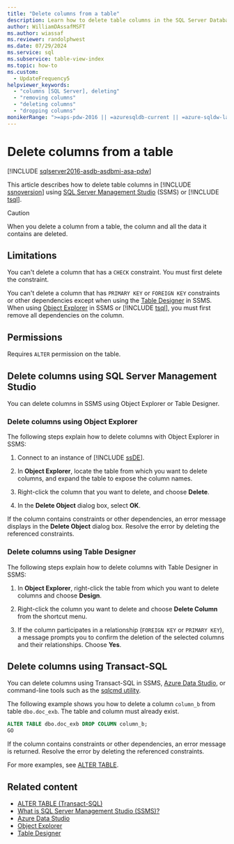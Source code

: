 ```yaml
---
title: "Delete columns from a table"
description: Learn how to delete table columns in the SQL Server Database Engine with SQL Server Management Studio or Transact-SQL.
author: WilliamDAssafMSFT
ms.author: wiassaf
ms.reviewer: randolphwest
ms.date: 07/29/2024
ms.service: sql
ms.subservice: table-view-index
ms.topic: how-to
ms.custom:
  - UpdateFrequency5
helpviewer_keywords:
  - "columns [SQL Server], deleting"
  - "removing columns"
  - "deleting columns"
  - "dropping columns"
monikerRange: ">=aps-pdw-2016 || =azuresqldb-current || =azure-sqldw-latest || >=sql-server-2016 || >=sql-server-linux-2017 || =azuresqldb-mi-current"
---
```

# Delete columns from a table

[!INCLUDE [sqlserver2016-asdb-asdbmi-asa-pdw](../../includes/applies-to-version/sqlserver2016-asdb-asdbmi-asa-pdw.md)]

This article describes how to delete table columns in [!INCLUDE [ssnoversion](../../includes/ssnoversion-md.md)] using [SQL Server Management Studio](../../ssms/sql-server-management-studio-ssms.md) (SSMS) or [!INCLUDE [tsql](../../includes/tsql-md.md)].

> [!CAUTION]  
> When you delete a column from a table, the column and all the data it contains are deleted.

## Limitations

You can't delete a column that has a `CHECK` constraint. You must first delete the constraint.

You can't delete a column that has `PRIMARY KEY` or `FOREIGN KEY` constraints or other dependencies except when using the [Table Designer](../../ssms/visual-db-tools/visual-database-tool-designers.md#table-designer) in SSMS. When using [Object Explorer](../../ssms/object/object-explorer.md) in SSMS or [!INCLUDE [tsql](../../includes/tsql-md.md)], you must first remove all dependencies on the column.

## Permissions

Requires `ALTER` permission on the table.

## Delete columns using SQL Server Management Studio

You can delete columns in SSMS using Object Explorer or Table Designer.

### Delete columns using Object Explorer

The following steps explain how to delete columns with Object Explorer in SSMS:

1. Connect to an instance of [!INCLUDE [ssDE](../../includes/ssde-md.md)].

1. In **Object Explorer**, locate the table from which you want to delete columns, and expand the table to expose the column names.

1. Right-click the column that you want to delete, and choose **Delete**.

1. In the **Delete Object** dialog box, select **OK**.

If the column contains constraints or other dependencies, an error message displays in the **Delete Object** dialog box. Resolve the error by deleting the referenced constraints.

### Delete columns using Table Designer

The following steps explain how to delete columns with Table Designer in SSMS:

1. In **Object Explorer**, right-click the table from which you want to delete columns and choose **Design**.

1. Right-click the column you want to delete and choose **Delete Column** from the shortcut menu.

1. If the column participates in a relationship (`FOREIGN KEY` or `PRIMARY KEY`), a message prompts you to confirm the deletion of the selected columns and their relationships. Choose **Yes**.

## <a id="TsqlProcedure"></a> Delete columns using Transact-SQL

You can delete columns using Transact-SQL in SSMS, [Azure Data Studio](/azure-data-studio/what-is-azure-data-studio), or command-line tools such as the [sqlcmd utility](../../tools/sqlcmd/sqlcmd-utility.md).

The following example shows you how to delete a column `column_b` from table `dbo.doc_exb`. The table and column must already exist.

```sql
ALTER TABLE dbo.doc_exb DROP COLUMN column_b;
GO
```

If the column contains constraints or other dependencies, an error message is returned. Resolve the error by deleting the referenced constraints.

For more examples, see [ALTER TABLE](../../t-sql/statements/alter-table-transact-sql.md).

## Related content

- [ALTER TABLE (Transact-SQL)](../../t-sql/statements/alter-table-transact-sql.md)
- [What is SQL Server Management Studio (SSMS)?](../../ssms/sql-server-management-studio-ssms.md)
- [Azure Data Studio](/azure-data-studio/what-is-azure-data-studio)
- [Object Explorer](../../ssms/object/object-explorer.md)
- [Table Designer](../../ssms/visual-db-tools/visual-database-tool-designers.md#table-designer)
